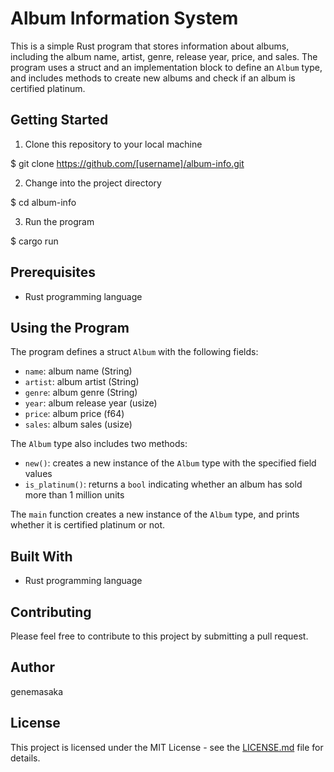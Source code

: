 # Album Information System

This is a simple Rust program that stores information about albums, including the album name, artist, genre, release year, price, and sales. The program uses a struct and an implementation block to define an `Album` type, and includes methods to create new albums and check if an album is certified platinum.

## Getting Started

1. Clone this repository to your local machine

$ git clone https://github.com/[username]/album-info.git

2. Change into the project directory

$ cd album-info

3. Run the program

$ cargo run


## Prerequisites

- Rust programming language

## Using the Program

The program defines a struct `Album` with the following fields:

- `name`: album name (String)
- `artist`: album artist (String)
- `genre`: album genre (String)
- `year`: album release year (usize)
- `price`: album price (f64)
- `sales`: album sales (usize)

The `Album` type also includes two methods:

- `new()`: creates a new instance of the `Album` type with the specified field values
- `is_platinum()`: returns a `bool` indicating whether an album has sold more than 1 million units

The `main` function creates a new instance of the `Album` type, and prints whether it is certified platinum or not.

## Built With

- Rust programming language

## Contributing

Please feel free to contribute to this project by submitting a pull request.

## Author

genemasaka

## License

This project is licensed under the MIT License - see the [LICENSE.md](LICENSE.md) file for details.





